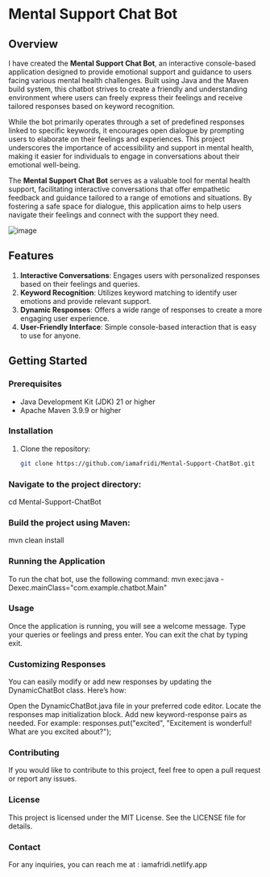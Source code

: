 # Mental Support Chat Bot

## Overview
I have created the **Mental Support Chat Bot**, an interactive console-based application designed to provide emotional support and guidance to users facing various mental health challenges. Built using Java and the Maven build system, this chatbot strives to create a friendly and understanding environment where users can freely express their feelings and receive tailored responses based on keyword recognition.

While the bot primarily operates through a set of predefined responses linked to specific keywords, it encourages open dialogue by prompting users to elaborate on their feelings and experiences. This project underscores the importance of accessibility and support in mental health, making it easier for individuals to engage in conversations about their emotional well-being.

The **Mental Support Chat Bot** serves as a valuable tool for mental health support, facilitating interactive conversations that offer empathetic feedback and guidance tailored to a range of emotions and situations. By fostering a safe space for dialogue, this application aims to help users navigate their feelings and connect with the support they need.

![image](https://github.com/user-attachments/assets/b6e57383-6bd5-4254-be28-a88cd83aced0)


## Features
1. **Interactive Conversations**: Engages users with personalized responses based on their feelings and queries.
2. **Keyword Recognition**: Utilizes keyword matching to identify user emotions and provide relevant support.
3. **Dynamic Responses**: Offers a wide range of responses to create a more engaging user experience.
4. **User-Friendly Interface**: Simple console-based interaction that is easy to use for anyone.

## Getting Started

### Prerequisites
- Java Development Kit (JDK) 21 or higher
- Apache Maven 3.9.9 or higher

### Installation
1. Clone the repository:
   ```bash
   git clone https://github.com/iamafridi/Mental-Support-ChatBot.git

### Navigate to the project directory:
cd Mental-Support-ChatBot

### Build the project using Maven:
mvn clean install

### Running the Application
To run the chat bot, use the following command:
mvn exec:java -Dexec.mainClass="com.example.chatbot.Main"

### Usage
Once the application is running, you will see a welcome message.
Type your queries or feelings and press enter.
You can exit the chat by typing exit.

### Customizing Responses
You can easily modify or add new responses by updating the DynamicChatBot class. Here’s how:

Open the DynamicChatBot.java file in your preferred code editor.
Locate the responses map initialization block.
Add new keyword-response pairs as needed. For example:
responses.put("excited", "Excitement is wonderful! What are you excited about?");

### Contributing
If you would like to contribute to this project, feel free to open a pull request or report any issues.

### License
This project is licensed under the MIT License. See the LICENSE file for details.

### Contact
For any inquiries, you can reach me at : iamafridi.netlify.app
